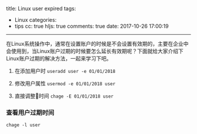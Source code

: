 title: Linux user expired
tags:
  - Linux
categories:
  - tips 
cc: true
hljs: true
comments: true
date: 2017-10-26 17:00:19
---
在Linux系统操作中，通常在设置账户的时候是不会设置有效期的，主要在企业中会使用到，当Linux账户过期的时候要怎么延长有效期呢？下面就给大家介绍下Linux账户过期的解决方法，一起来学习下吧。

1. 在添加用户时
`useradd user -e 01/01/2018`

2. 修改用户属性
`usermod -e 01/01/2018 user`

3. 直接调整时间
`chage -E 01/01/2018 user`

### 查看用户过期时间
`chage -l user`